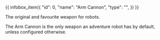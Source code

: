 {{ infobox_item({
	"id": 0,
	"name": "Arm Cannon",
	"type": "",
}) }}

The original and favourite weapon for robots.

The Arm Cannon is the only weapon an adventure robot has by default, unless configured otherwise.